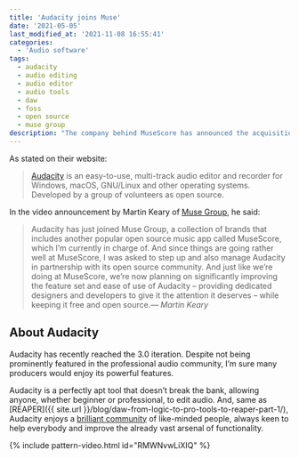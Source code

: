 ```yaml
---
title: 'Audacity joins Muse'
date: '2021-05-05'
last_modified_at: '2021-11-08 16:55:41'
categories:
  - 'Audio software'
tags:
  - audacity
  - audio editing
  - audio editor
  - audio tools
  - daw
  - foss
  - open source 
  - muse group
description: "The company behind MuseScore has announced the acquisition of the well known FOSS audio editor, Audacity."
---
```

As stated on their website:

> [Audacity](https://www.audacityteam.org/) is an easy-to-use, multi-track audio editor and recorder for Windows, macOS, GNU/Linux and other operating systems. Developed by a group of volunteers as open source.

In the video announcement by Martin Keary of [Muse Group](https://mu.se/), he said:

> Audacity has just joined Muse Group, a collection of brands that includes another popular open source music app called MuseScore, which I’m currently in charge of. And since things are going rather well at MuseScore, I was asked to step up and also manage Audacity in partnership with its open source community. And just like we’re doing at MuseScore, we’re now planning on significantly improving the feature set and ease of use of Audacity – providing dedicated designers and developers to give it the attention it deserves – while keeping it free and open source.<cite>&mdash; Martin Keary</cite>

## About Audacity

Audacity has recently reached the 3.0 iteration. Despite not being prominently featured in the professional audio community, I’m sure many producers would enjoy its powerful features.

Audacity is a perfectly apt tool that doesn’t break the bank, allowing anyone, whether beginner or professional, to edit audio. And, same as [REAPER]({{ site.url }}/blog/daw-from-logic-to-pro-tools-to-reaper-part-1/), Audacity enjoys a [brilliant community](https://forum.audacityteam.org/) of like-minded people, always keen to help everybody and improve the already vast arsenal of functionality.

{% include pattern-video.html id="RMWNvwLiXIQ" %}